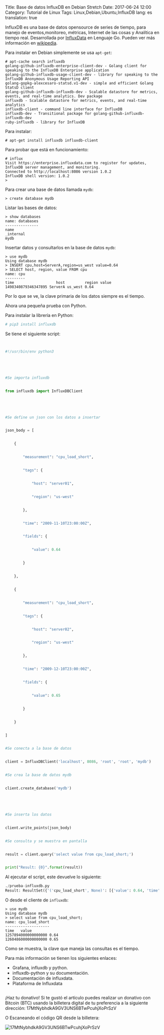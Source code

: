 Title: Base de datos InfluxDB en Debian Stretch
Date: 2017-06-24 12:00
Category: Tutorial de Linux
Tags: Linux,Debian,Ubuntu,InfluxDB
lang: es
translation: true

InfluxDB es una base de datos opensource de series de tiempo, para manejo de eventos,monitoreo, métricas, Internet de las cosas y Analítica en tiempo real. Desarrollada por [InfluxData](https://www.influxdata.com/) en Lenguaje Go. Pueden ver más información en [wikipedia](https://en.wikipedia.org/wiki/InfluxDB).

Para instalar en Debian simplemente se usa `apt-get`:
```
# apt-cache search influxdb 
golang-github-influxdb-enterprise-client-dev - Golang client for speaking to the InfluxDB Enterprise application
golang-github-influxdb-usage-client-dev - library for speaking to the InfluxDB Anonymous Usage Reporting API
golang-gopkg-alexcesaro-statsd.v1-dev - simple and efficient Golang StatsD client
golang-github-influxdb-influxdb-dev - Scalable datastore for metrics, events, and real-time analytics. Dev package
influxdb - Scalable datastore for metrics, events, and real-time analytics
influxdb-client - command line interface for InfluxDB
influxdb-dev - Transitional package for golang-github-influxdb-influxdb-dev
ruby-influxdb - library for InfluxDB
```

Para instalar:
```
# apt-get install influxdb influxdb-client
```
Para probar que está en funcionamiento:
```
# influx
Visit https://enterprise.influxdata.com to register for updates, InfluxDB server management, and monitoring.
Connected to http://localhost:8086 version 1.0.2
InfluxDB shell version: 1.0.2
> 
```


Para crear una base de datos llamada `mydb`:
```
> create database mydb
```
Listar las bases de datos:
```
> show databases
name: databases
---------------
name
_internal
mydb

```

Insertar datos y consultarlos en la base de datos `mydb`:
```
> use mydb
Using database mydb
> INSERT cpu,host=ServerA,region=us_west value=0.64
> SELECT host, region, value FROM cpu
name: cpu
---------
time                   host         region value
1498340879346347895 ServerA us_west 0.64
```
Por lo que se ve, la clave primaria de los datos siempre es el tiempo. 

Ahora una pequeña prueba con Python.

Para instalar la librería en Python:
```python
# pip3 install influxdb
```


Se tiene el siguiente script:

```python


#!/usr/bin/env python3





#Se importa influxdb


from influxdb import InfluxDBClient





#Se define un json con los datos a insertar


json_body = [


    {


        "measurement": "cpu_load_short",


        "tags": {


            "host": "server01",


            "region": "us-west"


        },


        "time": "2009-11-10T23:00:00Z",


        "fields": {


            "value": 0.64


        }


    },


    {


        "measurement": "cpu_load_short",


        "tags": {


            "host": "server02",


            "region": "us-west"


        },


        "time": "2009-12-10T23:00:00Z",


        "fields": {


            "value": 0.65


        }


    }


]


#Se conecta a la base de datos


client = InfluxDBClient('localhost', 8086, 'root', 'root', 'mydb')


#Se crea la base de datos mydb


client.create_database('mydb')





#Se inserta los datos


client.write_points(json_body)


#Se consulta y se muestra en pantalla


result = client.query('select value from cpu_load_short;')


print("Result: {0}".format(result))

```

Al ejecutar el script, este devuelve lo siguiente:
```python
./prueba-influxdb.py 
Result: ResultSet({'('cpu_load_short', None)': [{'value': 0.64, 'time': '2009-11-10T23:00:00Z'}, {'value': 0.65, 'time': '2009-12-10T23:00:00Z'}]})
```

O desde el cliente de `influxdb`:
```
> use mydb
Using database mydb
> select value from cpu_load_short;
name: cpu_load_short
--------------------
time   value
1257894000000000000 0.64
1260486000000000000 0.65
```

Como se muestra, la clave que maneja las consultas es el tiempo.

Para más información se tienen los siguientes enlaces:

- Grafana, influxdb y python.  
- influxdb-python y su documentación.   
- Documentación de influxdata.  
- Plataforma de Influxdata  



##  ##
¡Haz tu donativo!
Si te gustó el artículo puedes realizar un donativo con Bitcoin (BTC)
usando la billetera digital de tu preferencia a la siguiente
dirección: 17MtNybhdkA9GV3UNS6BTwPcuhjXoPrSzV

O Escaneando el código QR desde la billetera:

![17MtNybhdkA9GV3UNS6BTwPcuhjXoPrSzV](./images/17MtNybhdkA9GV3UNS6BTwPcuhjXoPrSzV.png)

